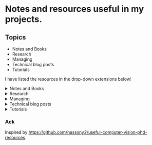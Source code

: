 # Notes and resources useful in my projects.

## Topics
* Notes and Books
* Research
* Managing
* Technical blog posts
* Tutorials

I have listed the resources in the drop-down extensions below!

<details><summary>Notes and Books</summary>

* [Deep Learning Interviews: Hundreds of fully solved job interview questions from a wide range of key topics in AI](https://arxiv.org/pdf/2201.00650.pdf)
* [Introduction to Machine Learning Interviews Book, Chip Huyen](https://huyenchip.com/ml-interviews-book/)
* [Deep Learning Study Notes by Albert Pumarola](https://github.com/albertpumarola/deep-learning-notes)
* [Learn X in Y: Python](https://learnxinyminutes.com/docs/python/)
* [From Python to Numpy](https://www.labri.fr/perso/nrougier/from-python-to-numpy/)
* [Scientific Computing in Python: Introduction to NumPy and Matplotlib](https://sebastianraschka.com/blog/2020/numpy-intro.html)
* [Rules of Machine Learning: Best Practices for ML Engineering](http://martin.zinkevich.org/rules_of_ml/rules_of_ml.pdf)
* [The Good Research Code Handbook, Patrick Mineault](https://goodresearch.dev/)

</details>

<details><summary>Research</summary>

* [You and Your Research, Richard Hamming](https://www.cs.virginia.edu/~robins/YouAndYourResearch.html)
* [Tips for Success as a New Researcher, Alex Tamkin](https://www.alextamkin.com/essays/tips-for-new-researchers)
* [Awesome Tips on various research topics by Jia-Bin Huang](https://github.com/jbhuang0604/awesome-tips)
* [Personal Rules of Productive Research, Eugene Vinitsky](https://rlblogging.notion.site/Personal-Rules-of-Productive-Research-44a456bacf7c4805a9ea417b9d3ab1b3)
* [How to do Research At the MIT AI Lab](https://dspace.mit.edu/bitstream/handle/1721.1/41487/AI_WP_316.pdf?sequence=4&isAllowed=y)
* [A Survival Guide to a PhD](http://karpathy.github.io/2016/09/07/phd/)
* [How to write the introduction, Kate Saenko](https://docs.google.com/presentation/d/1PZj0Sev2yjDu9NNr96S_wwjKCgIDhGmLjW1vtQpDhlk/edit#slide=id.p)
* [Writing a Research Statement for Graduate School and Fellowships](https://h2r.cs.brown.edu/writing-a-research-statement-for-graduate-school-and-fellowships/)
* [How to Read a CS Research Paper?](http://www2.cs.uregina.ca/~pwlfong/CS499/reading-paper.pdf)
* [How to review a paper, Nato Lambert](https://www.natolambert.com/guides/how-to-review-a-paper)
* [Building a Culture of Reproducibility in Academic Research, Jimmy Lin](https://arxiv.org/abs/2212.13534)
* [Reproducible Research Checklist](https://github.com/rdpeng/courses/blob/master/05_ReproducibleResearch/Checklist/Reproducible%20Research%20Checklist.pdf)
* [The Machine Learning Reproducibility Checklist](https://www.cs.mcgill.ca/~jpineau/ReproducibilityChecklist.pdf)
* [How to Be a Successful PhD Student](https://people.cs.umass.edu/~wallach/how_to_be_a_successful_phd_student.pdf)
* [How to be organized & productive during your PhD](https://github.com/wuningxi/Talks/blob/main/2020_How_to_be_organised_and_productive_during_your_PhD.pdf)
* [How to Read Research Papers (Andrew Ng)](https://forums.fast.ai/t/how-to-read-research-papers-andrew-ng/66892)
* [Why is the winner the best? (M. Eisenmann et al.)](https://arxiv.org/pdf/2303.17719.pdf)
* [Career Advice / Reading Research Papers, Andrew Ng](https://youtu.be/733m6qBH-jI)
* [How You Should Read Research Papers According To Andrew Ng (Stanford Deep Learning Lectures)](https://towardsdatascience.com/how-you-should-read-research-papers-according-to-andrew-ng-stanford-deep-learning-lectures-98ecbd3ccfb3)
* [How to Get Your CVPR Paper Rejected?](https://personalinterests.lipingyang.org/wp-content/uploads/2019/03/How-to-get-your-CVPR-paper-rejected.pptx.pdf)
* [How to do research, Bill Freeman, CSAIL, MIT](http://people.csail.mit.edu/billf/publications/How_To_Do_Research.pdf)
* [Research Advice, Joseph Paul Cohen, Mila](https://josephpcohen.com/w/research-advice/)
* [Lessons from my PhD, Austin Z. Henley](https://web.eecs.utk.edu/~azh/blog/lessonsfrommyphd.html)
* [How to navigate through the ML research information flood, Dmytro Mishkin](http://cmp.felk.cvut.cz/~mishkdmy/slides/How_to_navigate_no_animation.pdf)
* [An Opinionated Guide to ML Research, John Schulman](http://joschu.net/blog/opinionated-guide-ml-research.html)
* [A Year of MLC, Rosanne Liu](https://rosanneliu.com/post/a-year-of-mlc/)
* [AI research: the unreasonably narrow path and how not to be miserable](https://youtu.be/0blQp0_9NwY)
* [Research Statement, Yong Jae Lee](https://web.cs.ucdavis.edu/~yjlee/2019_researchstatement.pdf)
* [Research Statement, James Hays](http://www.cs.cmu.edu/~jhhays/info/hays_research.pdf)

### Useful tools for research
* [Wordtune - Your thoughts in words](https://www.wordtune.com/)
* [Detexify LaTeX](http://detexify.kirelabs.org/classify.html)
* [EqnEditor](https://editor.codecogs.com/)
* [Tips for Writing a Research Paper using LaTeX](https://github.com/guanyingc/latex_paper_writing_tips)
* [Convert images of equations into LaTeX code](https://huggingface.co/spaces/hasibzunair/LaTeX-OCR-demo)

</details>

<details><summary>Managing</summary>

* [1-on-1 related materials from my time as a manager, Eugene Yan](https://github.com/eugeneyan/1-on-1s) 
* [How to Become an 80/20 Manager and Achieve Exceptional Results at Work](https://betterprogramming.pub/how-to-become-an-80-20-manager-and-achieve-exceptional-results-at-work-6314fed21ac6)
* [Which analytics approaches to manage an Artificial Intelligence project? Quick guide for newbies.](https://medium.com/decathlondevelopers/which-analytics-approaches-to-manage-an-artificial-intelligence-project-quick-guide-for-newbies-1a4411a01b23)
</details>

<details><summary>Technical blog posts</summary>

### CompVis/ML/DL

* [The Early History of Computer Vision, Zbigatron](https://zbigatron.com/the-early-history-of-computer-vision/)
* [Rocket AI: 2016’s Most Notorious AI Launch and the Problem with AI Hype](https://medium.com/the-mission/rocket-ai-2016s-most-notorious-ai-launch-and-the-problem-with-ai-hype-d7908013f8c9)
* [Larry Roberts PhD Thesis, 1963](https://dspace.mit.edu/bitstream/handle/1721.1/11589/33959125-MIT.pdf?sequence=2&isAllowed=y)
* [History of computer vision contests won by deep CNNs on GPU, Jürgen Schmidhuber](https://people.idsia.ch//~juergen/computer-vision-contests-won-by-gpu-cnns.html)
* [A Revised History of Deep Learning, Jean de Dieu Nyandwi](https://www.getrevue.co/profile/deeprevision/issues/a-revised-history-of-deep-learning-issue-1-1145664)
* [How to start a deep learning project?](https://threadreaderapp.com/thread/1441027241870118913.html)
* [EfficientNet: Rethinking Model Scaling for Convolutional Neural Networks](https://amaarora.github.io/2020/08/13/efficientnet.html?fbclid=IwAR0vxBFGVrznJ-5YXJxfjfaAuXbaHlyf61sxTpHDbllXuEvp2Tf-0x_-aO8)
* [How to Do Data Exploration for Image Segmentation and Object Detection](https://neptune.ai/blog/data-exploration-for-image-segmentation-and-object-detection)
* [Tutorial-about-3D-convolutional-network ](https://github.com/OValery16/Tutorial-about-3D-convolutional-network)
* [A Review of Different Interpretation Methods in Deep Learning](https://medium.com/@mrsalehi/a-review-of-different-interpretation-methods-in-deep-learning-part-1-saliency-map-cam-grad-cam-3a34476bc24d)
* [A Comprehensive Introduction to Different Types of Convolutions in Deep Learning](https://towardsdatascience.com/a-comprehensive-introduction-to-different-types-of-convolutions-in-deep-learning-669281e58215)
* [Deep Semi-Supervised Learning](https://yassouali.github.io/ml-blog/deep-semi-supervised/)
* [Facebook & NYU reduce Covid hospital strain — Covid Prognosis Via Self-Supervised Learning](https://towardsdatascience.com/facebook-nyu-reduce-covid-hospital-strain-covid-prognosis-via-self-supervised-learning-a30581b5e235)
* [Zero-Shot Learning](https://cetinsamet.medium.com/zero-shot-learning-53080995d45f)
* [List of sites/programs/projects that use OpenAI's CLIP neural network for steering image/video creation to match a text description](https://www.reddit.com/r/MachineLearning/comments/ldc6oc/p_list_of_sitesprogramsprojects_that_use_openais/)
* [Contrastive Representation Learning, Lilian Weng](https://lilianweng.github.io/posts/2021-05-31-contrastive/)

### Software Engineering

* [Who could be your Jeff Dean?](https://medium.com/swlh/who-could-be-your-jeff-dean-6b99c25387d0)
* [The Zen of Python, Software Engineering Fundamentals, Harvard CS197](https://docs.google.com/document/d/1z5ELxpTw_U01jUB6-D6ILqHRPg6SSiLE7VFQryH3LPU/edit#)
* [Python Debugger (My Gist)](https://gist.github.com/hasibzunair/b0d7509342e5ffe4f27d1fa242613334)
* [Using Google Colab with GitHub](https://colab.research.google.com/github/googlecolab/colabtools/blob/master/notebooks/colab-github-demo.ipynb)
* [Open a GitHub notebook in Colab](https://colab.research.google.com/github/)
* [NeurIPS 2020 ML Code Completeness Checklist](https://medium.com/paperswithcode/ml-code-completeness-checklist-e9127b168501)
* [A template README.md for code accompanying a Machine Learning paper](https://github.com/paperswithcode/releasing-research-code/blob/master/templates/README.md)
* [How Docker Can Help You Become A More Effective Data Scientist](https://towardsdatascience.com/how-docker-can-help-you-become-a-more-effective-data-scientist-7fc048ef91d5)
* [Getting started open source](https://github.com/gabrieldemarmiesse/getting_started_open_source)
* [Running a Jupyter notebook from a remote server](https://ljvmiranda921.github.io/notebook/2018/01/31/running-a-jupyter-notebook/)
* [Accessing external data from Google Colab notebooks](https://ostrokach.gitlab.io/post/google-colab-storage/)
* [How to prevent Google Colab from disconnecting?](https://medium.com/@shivamrawat_756/how-to-prevent-google-colab-from-disconnecting-717b88a128c0)
* [Documenting Python Code and Projects](https://testdriven.io/blog/documenting-python/)
* [10 Useful Jupyter Notebook Extensions for a Data Scientist](https://towardsdatascience.com/10-useful-jupyter-notebook-extensions-for-a-data-scientist-bd4cb472c25e)
* [How to improve software engineering skills as a researcher](https://ljvmiranda921.github.io/notebook/2020/11/15/data-science-swe/)
* [Python best practices even data scientists should know, Yan Gobeil](https://medium.com/geekculture/python-best-practices-even-data-scientists-should-know-b86b925b8d6b)
* [Bash Scripting Tutorial for Beginners](https://linuxconfig.org/bash-scripting-tutorial-for-beginners)
* [Everything gets a package? Yes, everything gets a package.](https://ericmjl.github.io/blog/2022/3/31/everything-gets-a-package-yes-everything-gets-a-package/)
* [Classifier Project Template, 
Sebastian Raschka](https://github.com/rasbt/machine-learning-notes/tree/main/templates/pl_classifier)

### AI/ML/DS in Industry

* [What is the Team Data Science Process?](https://docs.microsoft.com/en-us/azure/architecture/data-science-process/overview)
* [How to Write Design Docs for Machine Learning Systems, Eugene Yan](https://github.com/eugeneyan/ml-design-docs)
* [What is MLOps?, Databricks](https://www.databricks.com/glossary/mlops)
* [Building efficient Experimentation Environments for ML Projects.
](https://www.newsletter.swirlai.com/p/sai-notes-05-building-efficient-experimentation?utm_source=ground-truth.beehiiv.com&utm_medium=referral&utm_campaign=computer-vision-newsletter-37)
* [Practitioners guide to MLOps: A framework for continuous delivery and automation of machine learning.](https://services.google.com/fh/files/misc/practitioners_guide_to_mlops_whitepaper.pdf)
* [Which Machine Learning Algorithm Should You Use By Problem Type?](https://medium.com/analytics-vidhya/which-machine-learning-algorithm-should-you-use-by-problem-type-a53967326566)
* [Ultimate AI Strategy Guide](https://towardsdatascience.com/ultimate-ai-strategy-guide-9bfb5e9ecf4e)
* [How I Built and Deployed a Fun Serverless Machine Learning App](https://towardsdatascience.com/building-and-deploying-cartoonify-b4786b382d7e)
* [I trained a model. What is next?](https://ternaus.blog/tutorial/2020/08/28/Trained-model-what-is-next.html)
* [10 tips to improve your machine learning models with TensorFlow](https://medium.com/decathlondevelopers/10-tips-to-improve-your-machine-learning-models-with-tensorflow-ba7c724761e2)
* [Introducing DecaVision to train image classifiers with Google’s free TPUs](https://medium.com/decathlondevelopers/introducing-decavision-to-train-image-classifiers-with-googles-free-tpus-8d216db8ad53)
* [How to become a skillful Data Scientist following the 
Decathlon
 Data Science Development Program, Alfonso Carta](https://medium.com/decathlontechnology/how-to-become-a-skillful-data-scientist-decathlon-53bb738bd58)
* [Data Science as a Product](https://blog.picnic.nl/data-science-as-a-product-f383dead5aa4)
* [Machine learning is going real-time](https://huyenchip.com/2020/12/27/real-time-machine-learning.html)
* [Data Scientists Don't Care About Kubernetes](https://determined.ai/blog/data-scientists-dont-care-about-kubernetes/)
* [Our AI ML Startups Tech Stack](https://towardsdatascience.com/our-ai-ml-startups-tech-stack-37869883d0b6)
* [Full Stack Deep Learning: Detecting deforestation from satellite images](https://towardsdatascience.com/detecting-deforestation-from-satellite-images-7aa6dfbd9f61)
* [Effective testing for machine learning systems.](https://www.jeremyjordan.me/testing-ml/)
* [Explore Computer Vision APIs, Apple Inc.](https://developer.apple.com/videos/play/wwdc2020/10673/)
* [HuggingFace Tasks: demos, use cases, models, datasets, and more](https://huggingface.co/tasks)

</details>

<details><summary>Tutorials</summary>

### Online Courses

* [Harvard CS197: AI Research Experiences](https://www.cs197.seas.harvard.edu/)
* [Deep Learning for Computer Vision, Justin Johnson, UMichigan, 2020](https://youtube.com/playlist?list=PL5-TkQAfAZFbzxjBHtzdVCWE0Zbhomg7r)
* [CS231n: Convolutional Neural Networks for Visual Recognition](https://cs231n.github.io/)
* [CS229: Machine Learning, 2021](http://cs229.stanford.edu/)
* [Deep Learning Specialization](https://www.coursera.org/specializations/deep-learning)
* [Deep Learning, Francois Fleuret](https://fleuret.org/dlc/)
* [Deep Learning in Computer Vision with Prof. Kosta Derpanis (York University), 2021](https://www.eecs.yorku.ca/~kosta/Courses/EECS6322/)
* [Data Preparation and Feature Engineering in ML](https://developers.google.com/machine-learning/data-prep/)
* [AIMS 2020, class on Visual Recognition by Georgia Gkioxari](https://github.com/gkioxari/aims2020_visualrecognition)
* [Reproducible Deep Learning](https://www.sscardapane.it/teaching/reproducibledl/)
* [MLOps-Basics, 2022](https://github.com/graviraja/MLOps-Basics)
* [Lightning Bits: Engineering for Researchers](https://github.com/PyTorchLightning/engineering-class)

### Online resources

* [Image Kernels](https://setosa.io/ev/image-kernels/)
* [MLOps guide, Chip Huyen](https://huyenchip.com/mlops/)
* [A Complete Machine Learning Package 2021, Jean de Dieu Nyandwi](https://github.com/Nyandwi/machine_learning_complete)
* [Deep-Learning-in-Production](https://github.com/ahkarami/Deep-Learning-in-Production)
* [Machine Learning & Deep Learning Tutorials](https://github.com/ujjwalkarn/Machine-Learning-Tutorials)
* [Awesome Deep Learning](https://github.com/ChristosChristofidis/awesome-deep-learning)
* [Machine Learning cheatsheets for Stanford's CS 229](https://github.com/afshinea/stanford-cs-229-machine-learning/tree/master/en)
* [Roboflow tutorials on using SOTA computer vision models](https://github.com/roboflow/notebooks)
* [Hugging Face Transformers Tutorials](https://github.com/NielsRogge/Transformers-Tutorials)

</details>

### Ack
Inspired by https://github.com/hassony2/useful-computer-vision-phd-resources
